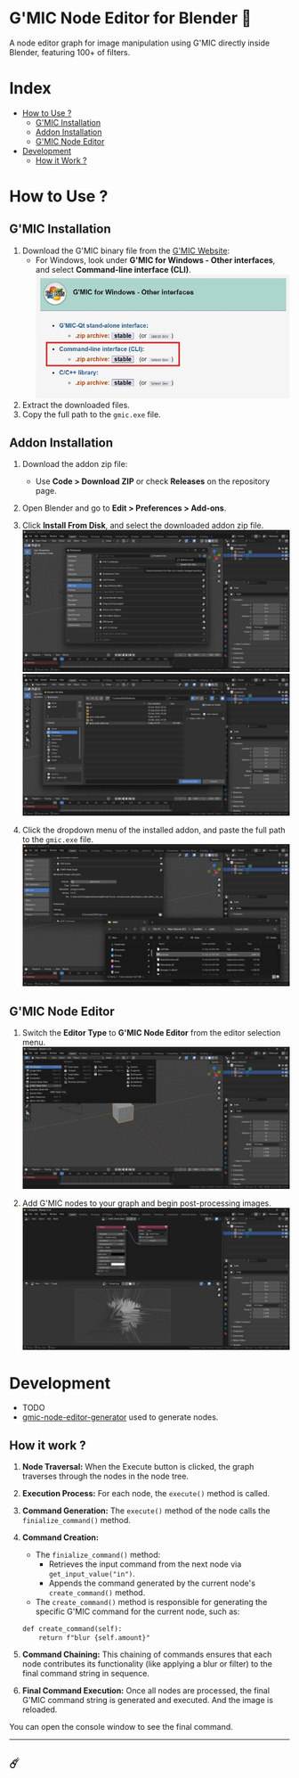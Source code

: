 # G'MIC Node Editor for Blender 🔆
A node editor graph for image manipulation using G'MIC directly inside Blender, featuring 100+ of filters.

# Index
- [How to Use ?](#how-to-use)
    - [G'MIC Installation](#gmic-installation)
    - [Addon Installation](#addon-installation)
    - [G'MIC Node Editor](#gmic-node-editor)
- [Development](#development)
    - [How it Work ?](#how-it-work)

# How to Use ?
## G'MIC Installation
1. Download the G'MIC binary file from the [G'MIC Website](https://gmic.eu/download.html):
    - For Windows, look under **G'MIC for Windows - Other interfaces**, and select **Command-line interface (CLI)**.
![](images/gmic1.jpg)
2. Extract the downloaded files.
3. Copy the full path to the `gmic.exe` file.

## Addon Installation
1. Download the addon zip file:
    - Use **Code > Download ZIP** or check **Releases** on the repository page.
2. Open Blender and go to **Edit > Preferences > Add-ons**.
3. Click **Install From Disk**, and select the downloaded addon zip file.
![](images/addon1.jpg)
![](images/addon2.jpg)

4. Click the dropdown menu of the installed addon, and paste the full path to the `gmic.exe` file.
![](images/addon3.jpg)

## G'MIC Node Editor
1. Switch the **Editor Type** to **G'MIC Node Editor** from the editor selection menu.
![](images/addon4.jpg)

2. Add G'MIC nodes to your graph and begin post-processing images.
![](images/addon5.jpg)

# Development
- TODO
- [gmic-node-editor-generator](https://github.com/polygonvariable/gmic-node-editor-generator) used to generate nodes.

## How it work ?
1. **Node Traversal:**
When the Execute button is clicked, the graph traverses through the nodes in the node tree.

2. **Execution Process:**
For each node, the `execute()` method is called.

3. **Command Generation:**
The `execute()` method of the node calls the `finialize_command()` method.

4. **Command Creation:**
    - The `finialize_command()` method:
        - Retrieves the input command from the next node via `get_input_value("in")`.
        - Appends the command generated by the current node's `create_command()` method.
    - The `create_command()` method is responsible for generating the specific G'MIC command for the current node, such as:
    ```
    def create_command(self):
        return f"blur {self.amount}"
    ```

5. **Command Chaining:**
This chaining of commands ensures that each node contributes its functionality (like applying a blur or filter) to the final command string in sequence.

6. **Final Command Execution:**
Once all nodes are processed, the final G'MIC command string is generated and executed. And the image is reloaded.

You can open the console window to see the final command.

---

## ☄️